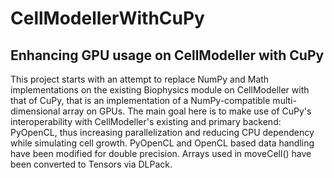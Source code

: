 # CellModellerWithCuPy
## Enhancing GPU usage on CellModeller with CuPy

This project starts with an attempt to replace NumPy and Math implementations on the existing Biophysics module on CellModeller with that of CuPy, that is an implementation of a NumPy-compatible multi-dimensional array on GPUs. The main goal here is to make use of CuPy's interoperability with CellModeller's existing and primary backend: PyOpenCL, thus increasing parallelization and reducing CPU dependency while simulating cell growth. PyOpenCL and OpenCL based data handling have been modified for double precision. Arrays used in moveCell() have been converted to Tensors via DLPack.
